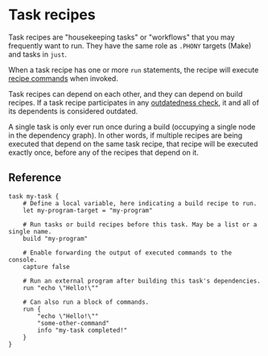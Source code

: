 # Task recipes

Task recipes are "housekeeping tasks" or "workflows" that you may frequently
want to run. They have the same role as `.PHONY` targets (Make) and tasks in
`just`.

When a task recipe has one or more `run` statements, the recipe will execute
[recipe commands](./language/recipe_commands.md) when invoked.

Task recipes can depend on each other, and they can depend on build recipes. If
a task recipe participates in any [outdatedness check](./outdatedness.md), it
and all of its dependents is considered outdated.

A single task is only ever run once during a build (occupying a single node in
the dependency graph). In other words, if multiple recipes are being executed
that depend on the same task recipe, that recipe will be executed exactly once,
before any of the recipes that depend on it.

## Reference

```werk
task my-task {
    # Define a local variable, here indicating a build recipe to run.
    let my-program-target = "my-program"

    # Run tasks or build recipes before this task. May be a list or a single name.
    build "my-program"

    # Enable forwarding the output of executed commands to the console.
    capture false

    # Run an external program after building this task's dependencies.
    run "echo \"Hello!\""

    # Can also run a block of commands.
    run {
        "echo \"Hello!\""
        "some-other-command"
        info "my-task completed!"
    }
}
```
